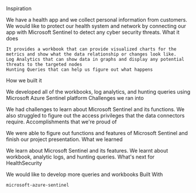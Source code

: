 
Inspiration

We have a health app and we collect personal information from customers. We would like to protect our health system and network by connecting our app with Microsoft Sentinel to detect any cyber security threats.
What it does

    It provides a workbook that can provide visualized charts for the metrics and show what the data relationship or changes look like.
    Log Analytics that can show data in graphs and display any potential threats to the targeted nodes
    Hunting Queries that can help us figure out what happens

How we built it

We developed all of the workbooks, log analytics, and hunting queries using Microsoft Azure Sentinel platform
Challenges we ran into

We had challenges to learn about Microsoft Sentinel and its functions. We also struggled to figure out the access privileges that the data connectors require.
Accomplishments that we're proud of

We were able to figure out functions and features of Microsoft Sentinel and finish our project presentation.
What we learned

We learn about Microsoft Sentinel and its features. We learnt about workbook, analytic logs, and hunting queries.
What's next for HealthSecurity

We would like to develop more queries and workbooks
Built With

    microsoft-azure-sentinel

